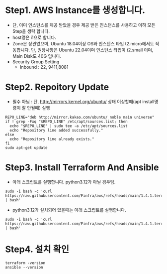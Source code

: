 # Step1. AWS Instance를 생성합니다.
* 단, 이미 인스턴스를 제공 받았을 경우 제공 받은 인스턴스를 사용하고 이하 모든 Step을 생략 합니다.
* host명은 i1으로 합니다.
* Zone은 상관없으며, Ubuntu 18.04이상 OS와 인스턴스 타입 t2.micro에서도 작동합니다. 단, 권장사항은 Ubuntu 22.04이며 인스턴스 타입이 t2.small 이며, Main Disk도 40G 입니다.
* Security Group Setting
  - Inbound : 22, 9411,8081

# Step2. Repoitory Update
* 필수 아님 : 단, http://mirrors.kernel.org/ubuntu/ 상태 이상할때(apt install명령이 잘 안될때) 실행
```
REPO_LINE="deb http://mirror.kakao.com/ubuntu/ noble main universe"
if ! grep -Fxq "$REPO_LINE" /etc/apt/sources.list; then
  echo "$REPO_LINE" | sudo tee -a /etc/apt/sources.list
  echo "Repository line added successfully."
else
  echo "Repository line already exists."
fi
sudo apt-get update
```

# Step3. Install Terraform And Ansible
* 아래 스크립트를 실행합니다. python3.12가 아닐 경우임.
```
sudo -i bash -c 'curl https://raw.githubusercontent.com/Finfra/aws/refs/heads/main/1.4.1.terraformInstall/installOnEc2.sh | bash'
```

* python3.12가 설치되어 있을때는 아래 스크립트를 실행합니다.
```
sudo -i bash -c 'curl https://raw.githubusercontent.com/Finfra/aws/refs/heads/main/1.4.1.terraformInstall/installOnEc2_p3.12.sh | bash'
```



# Step4. 설치 확인
```
terraform -version
ansible --version
```

